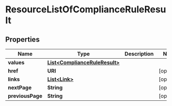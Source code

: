 

# ResourceListOfComplianceRuleResult


## Properties

Name | Type | Description | Notes
------------ | ------------- | ------------- | -------------
**values** | [**List&lt;ComplianceRuleResult&gt;**](ComplianceRuleResult.md) |  | 
**href** | **URI** |  |  [optional]
**links** | [**List&lt;Link&gt;**](Link.md) |  |  [optional]
**nextPage** | **String** |  |  [optional]
**previousPage** | **String** |  |  [optional]



